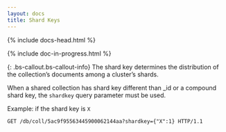 ```yaml
---
layout: docs
title: Shard Keys
---
```


<div markdown="1" class="col-12 col-md-9 col-xl-8 py-md-3 bd-content">

{% include docs-head.html %} 

{% include doc-in-progress.html %}

{: .bs-callout.bs-callout-info}
The shard key determines the distribution of the collection’s documents among a cluster’s shards.

When a shared collection has shard key different than _id or a compound shard key, the `shardkey` query parameter must be used.

Example: if the shard key is `X` 


```
GET /db/coll/5ac9f95563445900062144aa?shardkey={"X":1} HTTP/1.1
```

</div>